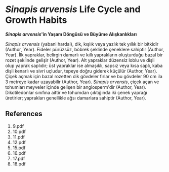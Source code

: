# *Sinapis arvensis* Life Cycle and Growth Habits

**_Sinapis arvensis_'in Yaşam Döngüsü ve Büyüme Alışkanlıkları**

*Sinapis arvensis* (yabani hardal), dik, kışlık veya yazlık tek yıllık bir bitkidir (Author, Year). Fideler pürüzsüz, böbrek şeklinde çeneklere sahiptir (Author, Year). İlk yapraklar, belirgin damarlı ve kıllı yaprakların oluşturduğu bazal bir rozet şeklinde gelişir (Author, Year). Alt yapraklar düzensiz loblu ve dişli olup yaprak saplıdır; üst yapraklar ise almaşıklı, sapsız veya kısa saplı, kaba dişli kenarlı ve sivri uçludur, tepeye doğru giderek küçülür (Author, Year). Çiçek açmak için bazal rozetten dik gövdeler fırlar ve bu gövdeler 90 cm ila 3 metreye kadar uzayabilir (Author, Year). *Sinapis arvensis*, çiçek açan ve tohumları meyveler içinde gelişen bir angiosperm'dir (Author, Year). Dikotiledonlar sınıfına aittir ve tohumdan çıktığında iki çenek yaprağı üretirler; yaprakları genellikle ağsı damarlara sahiptir (Author, Year).


## References

1. 9.pdf
2. 10.pdf
3. 11.pdf
4. 12.pdf
5. 15.pdf
6. 16.pdf
7. 17.pdf
8. 18.pdf
